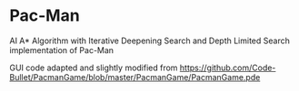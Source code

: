 # Pac-Man
AI A* Algorithm with Iterative Deepening Search and Depth Limited Search implementation of Pac-Man

GUI code adapted and slightly modified from https://github.com/Code-Bullet/PacmanGame/blob/master/PacmanGame/PacmanGame.pde
